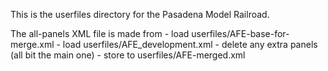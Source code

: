 This is the userfiles directory for the Pasadena Model Railroad.


The all-panels XML file is made from
    - load userfiles/AFE-base-for-merge.xml
    - load userfiles/AFE_development.xml
    - delete any extra panels (all bit the main one)
    - store to userfiles/AFE-merged.xml
    
